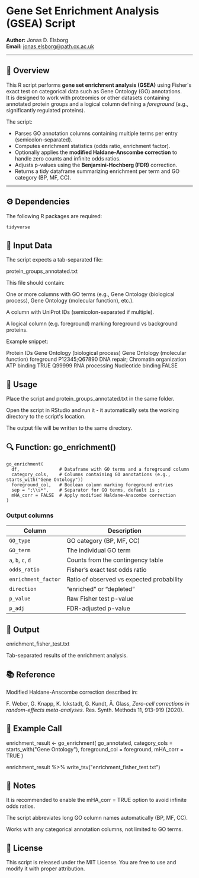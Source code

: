 # Gene Set Enrichment Analysis (GSEA) Script

**Author:** Jonas D. Elsborg  
**Email:** [jonas.elsborg@path.ox.ac.uk](mailto:jonas.elsborg@path.ox.ac.uk)  

---

## 🧩 Overview

This R script performs **gene set enrichment analysis (GSEA)** using Fisher's exact test on categorical data such as Gene Ontology (GO) annotations.  
It is designed to work with proteomics or other datasets containing annotated protein groups and a logical column defining a *foreground* (e.g., significantly regulated proteins).

The script:
- Parses GO annotation columns containing multiple terms per entry (semicolon-separated).
- Computes enrichment statistics (odds ratio, enrichment factor).
- Optionally applies the **modified Haldane-Anscombe correction** to handle zero counts and infinite odds ratios.
- Adjusts p-values using the **Benjamini-Hochberg (FDR)** correction.
- Returns a tidy dataframe summarizing enrichment per term and GO category (BP, MF, CC).

---

## ⚙️ Dependencies

The following R packages are required:

```r
tidyverse
```

## 📂 Input Data

The script expects a tab-separated file:

protein_groups_annotated.txt

This file should contain:

One or more columns with GO terms (e.g., Gene Ontology (biological process), Gene Ontology (molecular function), etc.).

A column with UniProt IDs (semicolon-separated if multiple).

A logical column (e.g. foreground) marking foreground vs background proteins.

Example snippet:

Protein IDs	Gene Ontology (biological process)	Gene Ontology (molecular function)	foreground
P12345;Q67890	DNA repair; Chromatin organization	ATP binding	TRUE
Q99999	RNA processing	Nucleotide binding	FALSE
## 🧠 Usage

Place the script and protein_groups_annotated.txt in the same folder.

Open the script in RStudio and run it - it automatically sets the working directory to the script's location.

The output file will be written to the same directory.

## 🔍 Function: go_enrichment()
```
go_enrichment(
  df,               # Dataframe with GO terms and a foreground column
  category_cols,    # Columns containing GO annotations (e.g., starts_with("Gene Ontology"))
  foreground_col,   # Boolean column marking foreground entries
  sep = ";\\s*",    # Separator for GO terms, default is ;
  mHA_corr = FALSE  # Apply modified Haldane-Anscombe correction
)
```
### Output columns

| Column | Description |
|---------|--------------|
| `GO_type` | GO category (BP, MF, CC) |
| `GO_term` | The individual GO term |
| `a`, `b`, `c`, `d` | Counts from the contingency table |
| `odds_ratio` | Fisher’s exact test odds ratio |
| `enrichment_factor` | Ratio of observed vs expected probability |
| `direction` | “enriched” or “depleted” |
| `p_value` | Raw Fisher test p-value |
| `p_adj` | FDR-adjusted p-value |

## 💾 Output

enrichment_fisher_test.txt

Tab-separated results of the enrichment analysis.

## 📚 Reference

Modified Haldane-Anscombe correction described in:

F. Weber, G. Knapp, K. Ickstadt, G. Kundt, Ä. Glass, *Zero-cell corrections in random-effects meta-analyses.* Res. Synth. Methods 11, 913-919 (2020).
  

## 🧪 Example Call
enrichment_result <- go_enrichment(
  go_annotated,
  category_cols = starts_with("Gene Ontology"),
  foreground_col = foreground,
  mHA_corr = TRUE
)

enrichment_result %>% 
  write_tsv("enrichment_fisher_test.txt")

## 🧰 Notes

It is recommended to enable the mHA_corr = TRUE option to avoid infinite odds ratios.

The script abbreviates long GO column names automatically (BP, MF, CC).

Works with any categorical annotation columns, not limited to GO terms.

## 📜 License

This script is released under the MIT License.
You are free to use and modify it with proper attribution.